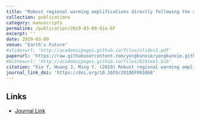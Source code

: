 ```yaml
---
title: "Robust regional warming amplifications directly following the anthropogenic emission"
collection: publications
category: manuscripts
permalink: /publication/2019-03-09-Xie-EF
excerpt: ''
date: 2019-03-09
venue: "Earth's Future"
#slidesurl: 'http://academicpages.github.io/files/slides1.pdf'
paperurl: 'https://raw.githubusercontent.com/yongkunxie/yongkunxie.github.io/main/files/2019-03-09-Xie-EF.pdf'
#bibtexurl: 'http://academicpages.github.io/files/bibtex1.bib'
citation: "Xie Y, Huang J, Ming Y. (2019) Robust regional warming amplifications directly following the anthropogenic emission. Earth's Future, 7, 363–369."
journal_link_doi: 'https://doi.org/10.1029/2018EF001068'
---
```

<!-- 在页面内容中添加链接显示 -->
<h2>Links</h2>
<ul>
    <li><a href="{{ page.journal_link_doi }}">Journal Link</a></li>
</ul>
